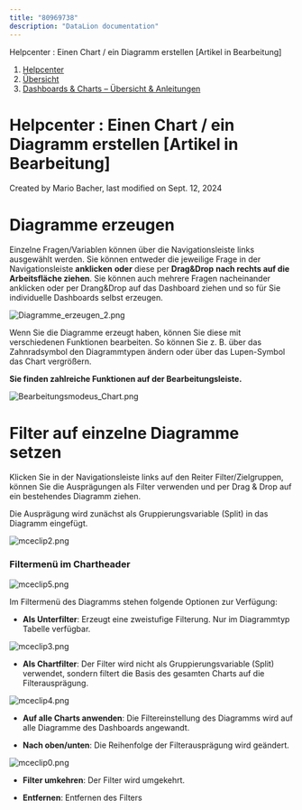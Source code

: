 ```yaml
---
title: "80969738"
description: "DataLion documentation"
---
```


Helpcenter : Einen Chart / ein Diagramm erstellen \[Artikel in Bearbeitung\]  

1.  [Helpcenter](index.html)
2.  [Übersicht](2982609.html)
3.  [Dashboards & Charts – Übersicht & Anleitungen](3539109.html)

# Helpcenter : Einen Chart / ein Diagramm erstellen \[Artikel in Bearbeitung\]

Created by Mario Bacher, last modified on Sept. 12, 2024

# Diagramme erzeugen

Einzelne Fragen/Variablen können über die Navigationsleiste links ausgewählt werden. Sie können entweder die jeweilige Frage in der Navigationsleiste **anklicken** **oder** diese per **Drag&Drop** **nach rechts auf die Arbeitsfläche ziehen**. Sie können auch mehrere Fragen nacheinander anklicken oder per Drang&Drop auf das Dashboard ziehen und so für Sie individuelle Dashboards selbst erzeugen.

![Diagramme_erzeugen_2.png](/img/81068084.png?width=729)

Wenn Sie die Diagramme erzeugt haben, können Sie diese mit verschiedenen Funktionen bearbeiten. So können Sie z. B. über das Zahnradsymbol den Diagrammtypen ändern oder über das Lupen-Symbol das Chart vergrößern.

**Sie finden zahlreiche Funktionen auf der Bearbeitungsleiste.**

![Bearbeitungsmodeus_Chart.png](/img/81068091.png?width=760)

# Filter auf einzelne Diagramme setzen

Klicken Sie in der Navigationsleiste links auf den Reiter Filter/Zielgruppen, können Sie die Ausprägungen als Filter verwenden und per Drag & Drop auf ein bestehendes Diagramm ziehen.

Die Ausprägung wird zunächst als Gruppierungsvariable (Split) in das Diagramm eingefügt. 

![mceclip2.png](/img/81068097?width=760)

### Filtermenü im Chartheader

![mceclip5.png](/img/81068103?width=460)

Im Filtermenü des Diagramms stehen folgende Optionen zur Verfügung:

-   **Als Unterfilter**: Erzeugt eine zweistufige Filterung. Nur im Diagrammtyp Tabelle verfügbar. 
    

![mceclip3.png](/img/81068109?width=525)

-   **Als Chartfilter**: Der Filter wird nicht als Gruppierungsvariable (Split) verwendet, sondern filtert die Basis des gesamten Charts auf die Filterausprägung. 
    

![mceclip4.png](/img/81068115?width=397)

-   **Auf alle Charts anwenden**: Die Filtereinstellung des Diagramms wird auf alle Diagramme des Dashboards angewandt. 
    
-   **Nach oben/unten**: Die Reihenfolge der Filterausprägung wird geändert. 
    

![mceclip0.png](/img/81068121?width=582)

-   **Filter umkehren**: Der Filter wird umgekehrt. 
    
-   **Entfernen**: Entfernen des Filters